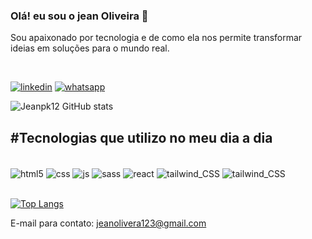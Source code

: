 ### Olá! eu sou o jean Oliveira 🖖

Sou apaixonado por tecnologia e de como ela nos permite transformar ideias em soluções para o mundo real. 

<br>

[![linkedin](https://img.shields.io/badge/LinkedIn-0077B5?style=for-the-badge&logo=linkedin&logoColor=white)](https://www.linkedin.com/in/jean-oliveira-145836293/)
[![whatsapp](https://img.shields.io/badge/WhatsApp-25D366?style=for-the-badge&logo=whatsapp&logoColor=white)](https://wa.me/5515996298942)

![Jeanpk12 GitHub stats](https://github-readme-stats.vercel.app/api?username=Jeanpk12&show_icons=true&theme=cobalt)

## #Tecnologias que utilizo no meu dia a dia

<div style="display: inline_block"><br/>

<img align="center" alt="html5" src="https://img.shields.io/badge/HTML5-E34F26?style=for-the-badge&logo=html5&logoColor=white"/>
<img align="center" alt="css" src="https://img.shields.io/badge/CSS3-1572B6?style=for-the-badge&logo=css3&logoColor=white"/>
<img align="center" alt="js" src="https://img.shields.io/badge/JavaScript-F7DF1E?style=for-the-badge&logo=javascript&logoColor=black"/>
<img align="center" alt="sass" src="https://img.shields.io/badge/Sass-CC6699?style=for-the-badge&logo=sass&logoColor=white"/>
<img align="center" alt="react" src="https://img.shields.io/badge/React-20232A?style=for-the-badge&logo=react&logoColor=61DAFB"/>
<img align="center" alt="tailwind_CSS" src="https://img.shields.io/badge/Tailwind_CSS-38B2AC?style=for-the-badge&logo=tailwind-css&logoColor=white"/>
<img align="center" alt="tailwind_CSS" src="https://img.shields.io/badge/Bootstrap-563D7C?style=for-the-badge&logo=bootstrap&logoColor=white"/>

</div>
<br>

[![Top Langs](https://github-readme-stats.vercel.app/api/top-langs/?username=jeanpk12&layout=donut)](https://github.com/anuraghazra/github-readme-stats)


E-mail para contato: jeanolivera123@gmail.com
